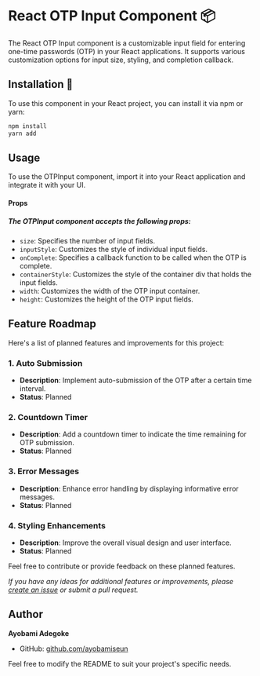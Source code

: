 # React OTP Input Component 📦

The React OTP Input component is a customizable input field for entering one-time passwords (OTP) in your React applications. It supports various customization options for input size, styling, and completion callback.

## Installation 🚀

To use this component in your React project, you can install it via npm or yarn:

```bash
npm install 
yarn add 

```
## Usage

To use the OTPInput component, import it into your React application and integrate it with your UI.

#### Props

##### The OTPInput component accepts the following props:

- `size`: Specifies the number of input fields.
- `inputStyle`: Customizes the style of individual input fields.
- `onComplete`: Specifies a callback function to be called when the OTP is complete.
- `containerStyle`: Customizes the style of the container div that holds the input fields.
- `width`: Customizes the width of the OTP input container.
- `height`: Customizes the height of the OTP input fields.

## Feature Roadmap

Here's a list of planned features and improvements for this project:

### 1. Auto Submission

- **Description**: Implement auto-submission of the OTP after a certain time interval.
- **Status**: Planned

### 2. Countdown Timer

- **Description**: Add a countdown timer to indicate the time remaining for OTP submission.
- **Status**: Planned

### 3. Error Messages

- **Description**: Enhance error handling by displaying informative error messages.
- **Status**: Planned

### 4. Styling Enhancements

- **Description**: Improve the overall visual design and user interface.
- **Status**: Planned

Feel free to contribute or provide feedback on these planned features.

_If you have any ideas for additional features or improvements, please [create an issue](https://github.com/ayobamiseun/custom-otp-input/) or submit a pull request._





## Author

**Ayobami Adegoke**
- GitHub: [github.com/ayobamiseun](https://github.com/ayobamiseun)

Feel free to modify the README to suit your project's specific needs.
